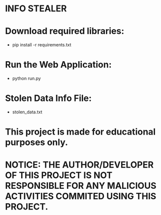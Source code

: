 # [](Screenshot_2024_0610_111050.png)
# INFO STEALER

# Download required libraries:
* pip install -r requirements.txt

# Run the Web Application:
* python run.py

# Stolen Data Info File:
* stolen_data.txt

# This project is made for educational purposes only.
# NOTICE: THE AUTHOR/DEVELOPER OF THIS PROJECT IS NOT RESPONSIBLE FOR ANY MALICIOUS ACTIVITIES COMMITED USING THIS PROJECT.
